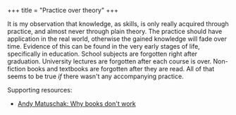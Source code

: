 +++
title = "Practice over theory"
+++

It is my observation that knowledge, as skills, is only really acquired through practice, and almost never through plain theory. The practice should have application in the real world, otherwise the gained knowledge will fade over time. Evidence of this can be found in the very early stages of life, specifically in education. School subjects are forgotten right after graduation. University lectures are forgotten after each course is over. Non-fiction books and textbooks are forgotten after they are read. All of that seems to be true *if* there wasn't any accompanying practice.

Supporting resources:

- [Andy Matuschak: Why books don't work](https://andymatuschak.org/books/)
